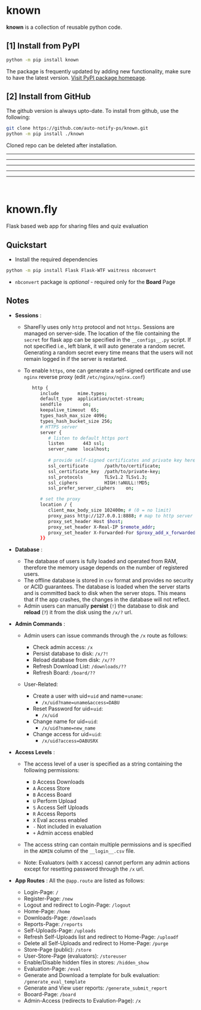 
# known

**known** is a collection of reusable python code.

## [1] Install from PyPI

```bash
python -m pip install known
```
The package is frequently updated by adding new functionality, make sure to have the latest version.
[Visit PyPI package homepage](https://pypi.org/project/known).


## [2] Install from GitHub

The github version is always upto-date. To install from github, use the following:
```bash
git clone https://github.com/auto-notify-ps/known.git
python -m pip install ./known
```
Cloned repo can be deleted after installation.

---
---
---
---
---
<br>

# known.fly

Flask based web app for sharing files and quiz evaluation

## Quickstart

* Install the required dependencies

```bash
python -m pip install Flask Flask-WTF waitress nbconvert 
```
* `nbconvert` package is *optional* - required only for the **Board** Page
   
## Notes

* **Sessions** :
    * ShareFly uses only `http` protocol and not `https`. Sessions are managed on server-side. The location of the file containing the `secret` for flask app can be specified in the `__configs__.py` script. If not specified i.e., left blank, it will auto generate a random secret. Generating a random secret every time means that the users will not remain logged in if the server is restarted.

    * To enable `https`, one can generate a self-signed certificate and use `nginx` reverse proxy (edit `/etc/nginx/nginx.conf`)

      ```bash
         http {
            include       mime.types;
            default_type  application/octet-stream;
            sendfile        on;
            keepalive_timeout  65;
            types_hash_max_size 4096;
            types_hash_bucket_size 256;
            # HTTPS server
            server {
               # listen to default https port
               listen       443 ssl; 
               server_name  localhost;
               
               # provide self-signed certificates and private key here
               ssl_certificate      /path/to/certificate;
               ssl_certificate_key  /path/to/private-key;
               ssl_protocols        TLSv1.2 TLSv1.3;
               ssl_ciphers          HIGH:!aNULL:!MD5;
               ssl_prefer_server_ciphers    on;

            # set the proxy   
            location / {
               client_max_body_size 102400m; # (0 = no limit)
               proxy_pass http://127.0.0.1:8888; # map to http server running on loopback
               proxy_set_header Host $host;
               proxy_set_header X-Real-IP $remote_addr;
               proxy_set_header X-Forwarded-For $proxy_add_x_forwarded_for;
            }}
      ```


* **Database** :
    * The database of users is fully loaded and operated from RAM, therefore the memory usage depends on the number of registered users.
    * The offline database is stored in `csv` format and provides no security or ACID guarantees. The database is loaded when the server starts and is committed back to disk when the server stops. This means that if the app crashes, the changes in the database will not reflect. 
    * Admin users can manually **persist** (`!`) the database to disk and **reload** (`?`) it from the disk using the `/x/?` url.

* **Admin Commands** :
    * Admin users can issue commands through the `/x` route as follows:
        * Check admin access:        `/x`
        * Persist database to disk:  `/x/?!`
        * Reload database from disk: `/x/??`
        * Refresh Download List:     `/downloads/??`
        * Refresh Board:             `/board/??`

    * User-Related: 

        * Create a user with uid=`uid` and name=`uname`: 
            * `/x/uid?name=uname&access=DABU`
        * Reset Password for uid=`uid`:
            * `/x/uid`
        * Change name for uid=`uid`:
            * `/x/uid?name=new_name`
        * Change access for uid=`uid`:
            * `/x/uid?access=DABUSRX`
        

* **Access Levels** :
    * The access level of a user is specified as a string containing the following permissions:
        * `D`   Access Downloads
        * `A`   Access Store
        * `B`   Access Board
        * `U`   Perform Upload
        * `S`   Access Self Uploads
        * `R`   Access Reports
        * `X`   Eval access enabled
        * `-`   Not included in evaluation
        * `+`   Admin access enabled
    * The access string can contain multiple permissions and is specified in the `ADMIN` column of the `__login__.csv` file.

    * Note: Evaluators (with `X` access) cannot perform any admin actions except for resetting password through the `/x` url.



* **App Routes** : All the `@app.route` are listed as follows:
    * Login-Page: `/`
    * Register-Page: `/new`
    * Logout and redirect to Login-Page: `/logout`
    * Home-Page: `/home`
    * Downloads-Page: `/downloads`
    * Reports-Page: `/reports`
    * Self-Uploads-Page: `/uploads`
    * Refresh Self-Uploads list and redirect to Home-Page: `/uploadf`
    * Delete all Self-Uploads and redirect to Home-Page: `/purge`
    * Store-Page (public): `/store`
    * User-Store-Page (evaluators): `/storeuser`
    * Enable/Disable hidden files in stores: `/hidden_show`
    * Evaluation-Page: `/eval`
    * Generate and Download a template for bulk evaluation: `/generate_eval_template`
    * Generate and View user reports: `/generate_submit_report`
    * Booard-Page: `/board`
    * Admin-Access (redirects to Evalution-Page): `/x`


